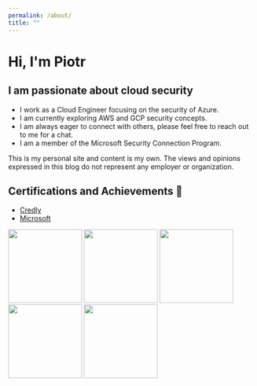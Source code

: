 ```yaml
---
permalink: /about/
title: ""
---
```


# Hi, I'm Piotr

## **I am passionate about cloud security**
- I work as a Cloud Engineer focusing on the security of Azure. 
- I am currently exploring AWS and GCP security concepts. 
- I am always eager to connect with others, please feel free to reach out to me for a chat.
- I am a member of the Microsoft Security Connection Program.

This is my personal site and content is my own. The views and opinions expressed in this blog do not represent any employer or organization.

<h2>Certifications and Achievements 🏅</h2>

- [Credly](https://www.credly.com/users/piotr-mackowski)
- [Microsoft](https://learn.microsoft.com/en-us/users/piotrmackowski/transcript/vn690bre8m1rjpp)


<p align="left">
  <img src="https://images.credly.com/size/340x340/images/39166e6f-e9b1-4975-9982-802070b2f88f/image.png" width="150" height="150">
  <img src="https://images.credly.com/size/340x340/images/eeb83d7c-c953-44d0-b297-5e017e15a086/image.png" width="150" height="150">
  <img src="https://images.credly.com/size/340x340/images/8b8ed108-e77d-4396-ac59-2504583b9d54/cka_from_cncfsite__281_29.png" width="150" height="150">
  <img src="https://learn.microsoft.com/en-gb/media/learn/certification/badges/microsoft-certified-expert-badge.svg" width="150" height="150">
  <img src="https://images.credly.com/size/340x340/images/74790a75-8451-400a-8536-92d792c5184a/CompTIA_Security_2Bce.png" width="150" height="150">
</p>


